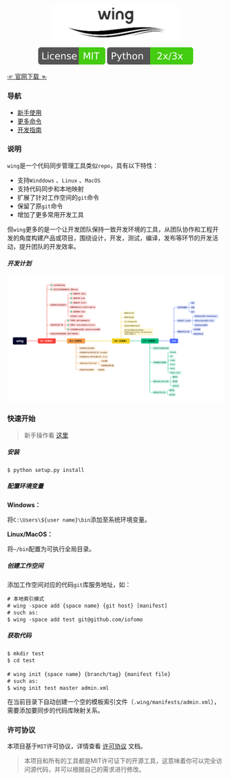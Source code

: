<p align="center">
  <a href="#">
    <img alt="wing" src="doc/README.assets/1.png" width="300" />
  </a>
</p>

<p align="center">
    <img src="doc/README.assets/license-mit.svg" alt="license:MIT" />
    <img src="doc/README.assets/python-2x3x.svg" alt="python:2x3x" />
</p>

[☞ 官网下载 ☜](https://www.iofomo.com/docs/desktop/wing/Introduce/)

### 导航

-   [新手使用](doc/get-start.md)
-   [更多命令](doc/user-guide.md)
-   [开发指南](doc/develop-guide.md)

### 说明

`wing`是一个代码同步管理工具类似`repo`，具有以下特性：

-   支持`Winddows` 、`Linux` 、`MacOS`
-   支持代码同步和本地映射
-   扩展了针对工作空间的`git`命令 
-   保留了原`git`命令
-   增加了更多常用开发工具

但`wing`更多的是一个让开发团队保持一致开发环境的工具，从团队协作和工程开发的角度构建产品或项目，围绕设计，开发，测试，编译，发布等环节的开发活动，提升团队的开发效率。

##### 开发计划

![](doc/README.assets/2.png)

### 快速开始

>新手操作看 [这里](doc/get-start.md)

##### 安装

```shell
$ python setup.py install
```

##### 配置环境变量

**Windows：**

将`C:\Users\${user name}\bin`添加至系统环境变量。

**Linux/MacOS：**

将`~/bin`配置为可执行全局目录。

##### 创建工作空间

添加工作空间对应的代码`git`库服务地址，如：

```shell
# 本地索引模式
# wing -space add {space name} {git host} [manifest]
# such as:
$ wing -space add test git@github.com/iofomo
```

##### 获取代码

```shell
$ mkdir test
$ cd test

# wing init {space name} {branch/tag} {manifest file}
# such as:
$ wing init test master admin.xml
```

在当前目录下自动创建一个空的模板索引文件（`.wing/manifests/admin.xml`），需要添加要同步的代码库映射关系。

### 许可协议

本项目基于`MIT`许可协议，详情查看 [许可协议](doc/LICENSE) 文档。

>   本项目和所有的工具都是MIT许可证下的开源工具，这意味着你可以完全访问源代码，并可以根据自己的需求进行修改。
